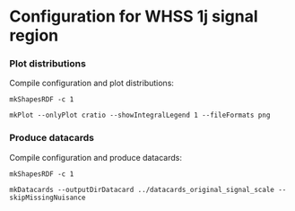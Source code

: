 # Configuration for WHSS 1j signal region

### Plot distributions

Compile configuration and plot distributions:

    mkShapesRDF -c 1

    mkPlot --onlyPlot cratio --showIntegralLegend 1 --fileFormats png

### Produce datacards

Compile configuration and produce datacards:

    mkShapesRDF -c 1

    mkDatacards --outputDirDatacard ../datacards_original_signal_scale --skipMissingNuisance